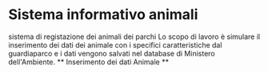 # Sistema informativo animali
 sistema di registazione dei animali dei parchi 
 Lo scopo di lavoro è simulare il inserimento dei dati dei animale con i specifici caratteristiche dal guardiaparco e i dati vengono salvati nel database di Ministero dell'Ambiente.
** Inserimento dei dati Animale **
 